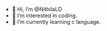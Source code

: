 - 👋 Hi, I’m @NithilaLD
- 👀 I’m interested in coding.
- 🌱 I’m currently learning c language.

<!---
NithilaLD/NithilaLD is a ✨ special ✨ repository because its `README.md` (this file) appears on your GitHub profile.
You can click the Preview link to take a look at your changes.
--->
